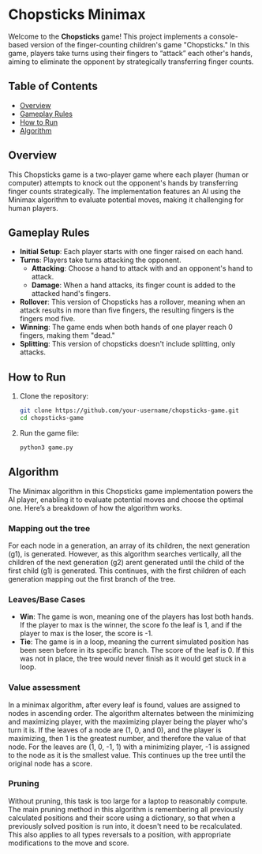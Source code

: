 # Chopsticks Minimax

Welcome to the **Chopsticks** game! This project implements a console-based version of the finger-counting children's game "Chopsticks." In this game, players take turns using their fingers to “attack” each other's hands, aiming to eliminate the opponent by strategically transferring finger counts.

## Table of Contents

-   [Overview](#overview)
-   [Gameplay Rules](#gameplay-rules)
-   [How to Run](#how-to-run)
-   [Algorithm](#algorithm)

## Overview

This Chopsticks game is a two-player game where each player (human or computer) attempts to knock out the opponent's hands by transferring finger counts strategically. The implementation features an AI using the Minimax algorithm to evaluate potential moves, making it challenging for human players.

## Gameplay Rules

-   **Initial Setup**: Each player starts with one finger raised on each hand.
-   **Turns**: Players take turns attacking the opponent.
    -   **Attacking**: Choose a hand to attack with and an opponent's hand to attack.
    -   **Damage**: When a hand attacks, its finger count is added to the attacked hand's fingers.
-   **Rollover**: This version of Chopsticks has a rollover, meaning when an attack results in more than five fingers, the resulting fingers is the fingers mod five.
-   **Winning**: The game ends when both hands of one player reach 0 fingers, making them "dead."
-   **Splitting**: This version of chopsticks doesn't include splitting, only attacks.

## How to Run

1. Clone the repository:
    ```bash
    git clone https://github.com/your-username/chopsticks-game.git
    cd chopsticks-game
    ```
1. Run the game file:
    ```bash
    python3 game.py
    ```

## Algorithm

The Minimax algorithm in this Chopsticks game implementation powers the AI player, enabling it to evaluate potential moves and choose the optimal one. Here’s a breakdown of how the algorithm works.

### Mapping out the tree

For each node in a generation, an array of its children, the next generation (g1), is generated. However, as this algorithm searches vertically, all the children of the next generation (g2) arent generated until the child of the first child (g1) is generated. This continues, with the first children of each generation mapping out the first branch of the tree.

### Leaves/Base Cases

-   **Win**: The game is won, meaning one of the players has lost both hands. If the player to max is the winner, the score fo the leaf is 1, and if the player to max is the loser, the score is -1.
-   **Tie**: The game is in a loop, meaning the current simulated position has been seen before in its specific branch. The score of the leaf is 0. If this was not in place, the tree would never finish as it would get stuck in a loop.

### Value assessment

In a minimax algorithm, after every leaf is found, values are assigned to nodes in ascending order. The algorithm alternates between the minimizing and maximizing player, with the maximizing player being the player who's turn it is. If the leaves of a node are (1, 0, and 0), and the player is maximizing, then 1 is the greatest number, and therefore the value of that node. For the leaves are (1, 0, -1, 1) with a minimizing player, -1 is assigned to the node as it is the smallest value. This continues up the tree until the original node has a score.

### Pruning

Without pruning, this task is too large for a laptop to reasonably compute. The main pruning method in this algorithm is remembering all previously calculated positions and their score using a dictionary, so that when a previously solved position is run into, it doesn't need to be recalculated. This also applies to all types reversals to a position, with appropriate modifications to the move and score.
